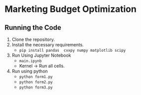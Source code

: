 # Marketing Budget Optimization 

## Running the Code 
1. Clone the repository.
2. Install the necessary requirements.
    - ```pip install pandas  cvxpy numpy matplotlib scipy```
3. Run Using Jupyter Notebook
    - `main.ipynb` 
    - Kernel -> Run all cells.
4. Run using python 
    - `python form1.py`
    - `python form2.py`
    - `python form3.py`
